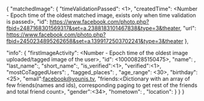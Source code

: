 {
"matchedImage": {
"timeValidationPassed": <1>,
"createdTime": <Number - Epoch time of the oldest matched image, exists only when time validation is passed>,
"id": <https://www.facebook.com/photo.php?fbid=2487168301569317&set=a.2388183101467838&type=3&theater>,
"url": <https://www.facebook.com/photo.php?fbid=2450234895262658&set=a.1399172503702241&type=3&theater>
},

"info": {
"firstImageActivity": <Number - Epoch time of the oldest image uploaded/tagged image of the user>,
"id": <100008285150475>,
"name": <mohamed>,
"last_name":<younis>,
"short_name":<younis>,
"is_verified":<1>,
"verified":<1>,
"mostCoTaggedUsers": <Array of user objects who have been tagged in photos with this user the most>,
"tagged_places": <egypt>,
"age_range": <30>,
"birthday": <25>,
"email":<facebook@younis.tv>,
"friends:<Dictionary with an array of few friends(names and ids), corresponding paging to get rest of the friends and total friend count>,
"gender":<34>,
"hometown": <cairo>,
"location": <egypt>
}
}
}
